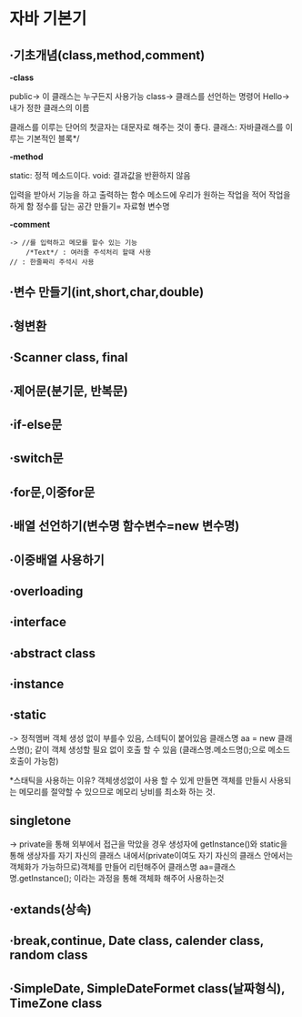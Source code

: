 # 자바 기본기

<h2>·기초개념(class,method,comment)</h2><p>
  
  <b>-class</b> <p>
   public-> 이 클래스는 누구든지 사용가능
   class-> 클래스를 선언하는 명령어
   Hello-> 내가 정한 클래스의 이름

   클래스를 이루는 단어의 첫글자는 대문자로 해주는 것이 좋다.
   클래스: 자바클래스를 이루는 기본적인 블록*/
   
  <b>-method</b> <p>
   static: 정적 메소드이다.
   void: 결과값을 반환하지 않음
		
   입력을 받아서 기능을 하고 출력하는 함수
   메소드에 우리가 원하는 작업을 적어 작업을 하게 함
   정수를 담는 공간 만들기= 자료형 변수명 
   
   <b>-comment</b> <p>
   
    -> //를 입력하고 메모를 할수 있는 기능
		/*Text*/ : 여러줄 주석처리 할때 사용 
    // : 한줄짜리 주석시 사용
   
   
<h2>·변수 만들기(int,short,char,double) </h2><p>
  
<h2>·형변환 <p>
  
<h2>·Scanner class, final</h2> <p>
  
<h2>·제어문(분기문, 반복문)</h2> <p>
  
<h2>·if-else문</h2> <p>
  
<h2>·switch문</h2> <p>
  
<h2>·for문,이중for문</h2> <p>
  
<h2>·배열 선언하기(변수명 함수변수=new 변수명)</h2> <p>
  
<h2>·이중배열 사용하기</h2> <p>
  
<h2>·overloading</h2> <p>
  
<h2>·interface </h2><p>
  
<h2>·abstract class </h2><p>
  
<h2>·instance</h2> <p>
  
<h2>·static</h2><p>
  
-> 정적멤버 객체 생성 없이 부를수 있음, 스테틱이 붙어있음
   클래스명 aa = new 클래스명(); 같이 객체 생성할 필요 없이
   호출 할 수 있음 (클래스명.메소드명();으로 메소드 호출이 가능함)
   
   *스태틱을 사용하는 이유?
   객체생성없이 사용 할 수 있게 만들면 객체를 만들시 사용되는 메모리를 절약할 수 있으므로 메모리 낭비를 최소화 하는 것.
   
   
<h2>singletone </h2><p>
  
-> private을 통해 외부에서 접근을 막았을 경우 생성자에 getInstance()와 static을 통해 생상자를 
   자기 자신의 클래스 내에서(private이여도 자기 자신의 클래스 안에서는 객체화가 가능하므로)객체를 만들어 리턴해주어 
   클래스명 aa=클래스명.getInstance(); 이라는 과정을 통해 객체화 해주어 사용하는것

  
<h2>·extands(상속)</h2> <p>
  
<h2>·break,continue, Date class, calender class, random class</h2> <p>
  
<h2>·SimpleDate, SimpleDateFormet class(날짜형식), TimeZone class</h2> <p>
